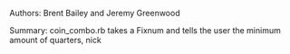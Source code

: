 Authors: Brent Bailey and Jeremy Greenwood

Summary: coin_combo.rb takes a Fixnum and tells the user the minimum amount of quarters, nick